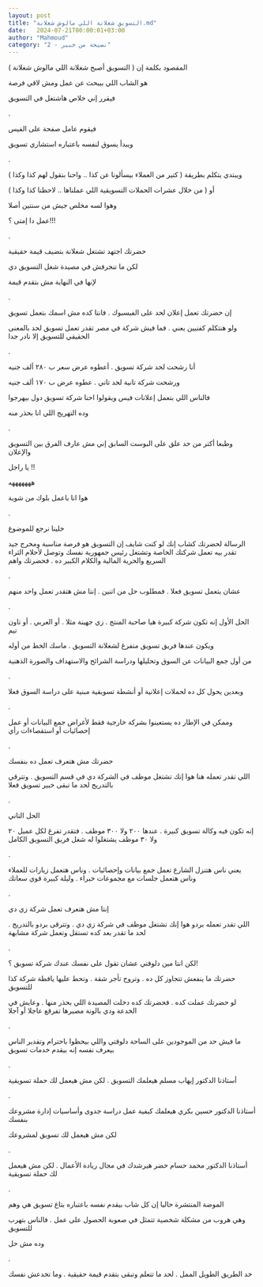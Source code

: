 ```yaml
---
layout: post
title: "التسويق شغلانة اللي مالوش شغلانة.md"
date:   2024-07-21T00:00:01+03:00
author: "Mahmoud"
category: "2 - نصيحة من خبير"
---
```

المقصود بكلمة إن ( التسويق أصبح شغلانة اللي مالوش
شغلانة )

هو الشاب اللي بيبحث عن عمل ومش لاقي فرصة

فيقرر إني خلاص هاشتغل في التسويق

.

فيقوم عامل صفحة على الفيس

ويبدأ يسوق لنفسه باعتباره استشاري تسويق

.

ويبتدي يتكلم بطريقة ( كتير من العملاء بيسألونا عن كذا ..
واحنا بنقول لهم كذا وكذا )

أو ( من خلال عشرات الحملات التسويقية اللي عملناها ..
لاحظنا كذا وكذا )

وهوا لسه مخلص جيش من سنتين أصلا

عمل دا إمتى ؟!!!

.

حضرتك اجتهد تشتغل شغلانة بتضيف قيمة حقيقية

لكن ما تنجرفش في مصيدة شغل التسويق دي

لإنها في النهاية مش بتقدم قيمة

.

إن حضرتك تعمل إعلان لحد على الفيسبوك . فانتا كده مش اسمك
بتعمل تسويق

ولو هنتكلم كفنيين يعني . فما فيش شركة في مصر تقدر تعمل
تسويق لحد بالمعنى الحقيقي للتسويق إلا نادر جدا

.

أنا رشحت لحد شركة تسويق . أعطوه عرض سعر ب ٢٨٠ ألف
جنيه

ورشحت شركة تانية لحد تاني . عطوه عرض ب ١٧٠ ألف
جنيه

فالناس اللي بتعمل إعلانات فيس ويقولوا احنا شركة تسويق
دول بيهرجوا

وده التهريج اللي انا بحذر منه

.

وطبعا أكتر من حد علق على البوست السابق إني مش عارف الفرق
بين التسويق والإعلان

يا راجل !!

هههههههه

هوا انا باعمل بلوك من شوية

.

خلينا نرجع للموضوع

الرسالة لحضرتك كشاب إنك لو كنت شايف إن التسويق هو فرصة
مناسبة ومخرج جيد تقدر بيه تعمل شركتك الخاصة وتشتغل رئيس جمهورية نفسك
وتوصل لأحلام الثراء السريع والحرية المالية والكلام الكبير ده . فحضرتك
واهم

.

عشان يتعمل تسويق فعلا . فمطلوب حل من اتنين . إنتا مش
هتقدر تعمل واحد منهم

.

الحل الأول إنه تكون شركة كبيرة هيا صاحبة المنتج . زي
جهينة مثلا . أو العربي . أو تاون تيم

ويكون عندها فريق تسويق متفرغ لشغلانة التسويق . ماسك الخط
من أوله

من أول جمع البيانات عن السوق وتحليلها ودراسة الشرائح
والاستهداف والصورة الذهنية

.

وبعدين يحول كل ده لحملات إعلانية أو أنشطة تسويقية مبنية
على دراسة السوق فعلا

.

وممكن في الإطار ده يستعينوا بشركة خارجية فقط لأغراض جمع
البيانات أو عمل إحصائيات أو استقصاءات رأي

.

حضرتك مش هتعرف تعمل ده بنفسك

اللي تقدر تعمله هنا هوا إنك تشتغل موظف في الشركة دي في
قسم التسويق . وتترقي بالتدريج لحد ما تبقى خبير تسويق فعلا

.

الحل التاني

إنه تكون فيه وكالة تسويق كبيرة . عندها ٢٠٠ ولا ٣٠٠ موظف
. فتقدر تفرغ لكل عميل ٢٠ ولا ٣٠ موظف يشتغلوا له شغل فريق التسويق
الكامل

.

يعني ناس هتنزل الشارع تعمل جمع بيانات وإحصائيات . وناس
هتعمل زيارات للعملاء وناس هتعمل جلسات مع مجموعات خبراء . وليلة كبيرة قوي
سعاتك

.

إنتا مش هتعرف تعمل شركة زي دي

اللي تقدر تعمله بردو هوا إنك تشتغل موظف في شركة زي دي .
وتترقى بردو بالتدريج . لحد ما تقدر بعد كده تستقل وتعمل شركة
مشابهة

.

لكن انتا مين دلوقتي عشان تقول على نفسك عندك شركة تسويق
؟!

حضرتك ما ينفعش تتجاوز كل ده . وتروح تأجر شقة . وتحط
عليها يافطة شركة كذا للتسويق

لو حضرتك عملت كده . فحضرتك كده دخلت المصيدة اللي بحذر
منها . وعايش في الخدعة ودي بالونة مصيرها تفرقع عاجلا أو آجلا

.

ما فيش حد من الموجودين على الساحة دلوقتي واللي بيحظوا
باحترام وتقدير الناس بيعرف نفسه إنه بيقدم خدمات تسويق

.

أستاذنا الدكتور إيهاب مسلم هيعلمك التسويق . لكن مش هيعمل
لك حملة تسويقية

.

أستاذنا الدكتور حسين بكري هيعلمك كيفية عمل دراسة جدوى
وأساسيات إدارة مشروعك بنفسك

لكن مش هيعمل لك تسويق لمشروعك

.

أستاذنا الدكتور محمد حسام خضر هيرشدك في مجال ريادة
الأعمال . لكن مش هيعمل لك حملة تسويقية

.

الموضة المنتشرة حاليا إن كل شاب بيقدم نفسه باعتباره بتاع
تسويق هي وهم

وهي هروب من مشكلة شخصية تتمثل في صعوبة الحصول على عمل .
فالناس بتهرب للتسويق

وده مش حل

.

خد الطريق الطويل الممل . لحد ما تتعلم وتبقى بتقدم قيمة
حقيقية . وما تخدعش نفسك

